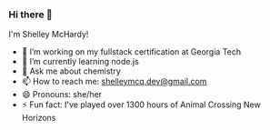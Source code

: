 ### Hi there 👋

I'm Shelley McHardy!

- 🔭 I’m working on my fullstack certification at Georgia Tech
- 🌱 I’m currently learning node.js
- 💬 Ask me about chemistry
- 📫 How to reach me: shelleymcq.dev@gmail.com
- 😄 Pronouns: she/her
- ⚡ Fun fact: I've played over 1300 hours of Animal Crossing New Horizons
  
